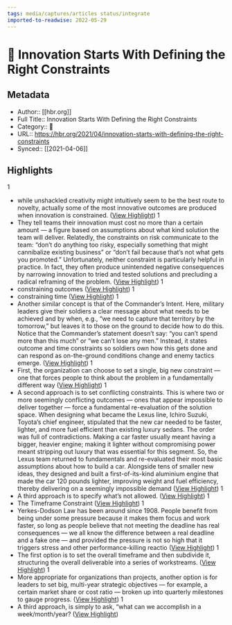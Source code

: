 ```yaml
---
tags: media/captures/articles status/integrate
imported-to-readwise: 2022-05-29
---
```

# 📰 Innovation Starts With Defining the Right Constraints

## Metadata
- Author:: [[hbr.org]]
- Full Title:: Innovation Starts With Defining the Right Constraints
- Category:: 📰
- URL:: https://hbr.org/2021/04/innovation-starts-with-defining-the-right-constraints
- Synced:: [[2021-04-06]]

## Highlights
1
- while unshackled creativity might intuitively seem to be the best route to novelty, actually some of the most innovative outcomes are produced when innovation is constrained. ([View Highlight](https://instapaper.com/read/1401509692/16022965))
1
- They tell teams their innovation must cost no more than a certain amount — a figure based on assumptions about what kind solution the team will deliver. Relatedly, the constraints on risk communicate to the team: “don’t do anything too risky, especially something that might cannibalize existing business” or “don’t fail because that’s not what gets you promoted.”
  Unfortunately, neither constraint is particularly helpful in practice. In fact, they often produce unintended negative consequences by narrowing innovation to tried and tested solutions and precluding a radical reframing of the problem. ([View Highlight](https://instapaper.com/read/1401509692/16022970))
1
- constraining outcomes ([View Highlight](https://instapaper.com/read/1401509692/16022971))
1
- constraining time ([View Highlight](https://instapaper.com/read/1401509692/16022973))
1
- Another similar concept is that of the Commander’s Intent. Here, military leaders give their soldiers a clear message about what needs to be achieved and by when, e.g., “we need to capture that territory by the tomorrow,” but leaves it to those on the ground to decide how to do this. Notice that the Commander’s statement doesn’t say: “you can’t spend more than this much” or “we can’t lose any men.” Instead, it states outcome and time constraints so soldiers own how this gets done and can respond as on-the-ground conditions change and enemy tactics emerge. ([View Highlight](https://instapaper.com/read/1401509692/16022975))
1
- First, the organization can choose to set a single, big new constraint — one that forces people to think about the problem in a fundamentally different way ([View Highlight](https://instapaper.com/read/1401509692/16022978))
1
- A second approach is to set conflicting constraints. This is where two or more seemingly conflicting outcomes — ones that appear impossible to deliver together — force a fundamental re-evaluation of the solution space. When designing what became the Lexus line, Ichiro Suzuki, Toyota’s chief engineer, stipulated that the new car needed to be faster, lighter, and more fuel efficient than existing luxury sedans. The order was full of contradictions. Making a car faster usually meant having a bigger, heavier engine; making it lighter without compromising power meant stripping out luxury that was essential for this segment. So, the Lexus team returned to fundamentals and re-evaluated their most basic assumptions about how to build a car. Alongside tens of smaller new ideas, they designed and built a first-of-its-kind aluminium engine that made the car 120 pounds lighter, improving weight and fuel efficiency, thereby delivering on a seemingly impossible demand ([View Highlight](https://instapaper.com/read/1401509692/16022993))
1
- A third approach is to specify what’s not allowed. ([View Highlight](https://instapaper.com/read/1401509692/16022995))
1
- The Timeframe Constraint ([View Highlight](https://instapaper.com/read/1401509692/16023005))
1
- Yerkes-Dodson Law has been around since 1908. People benefit from being under some pressure because it makes them focus and work faster, so long as people believe that not meeting the deadline has real consequences — we all know the difference between a real deadline and a fake one — and provided the pressure is not so high that it triggers stress and other performance-killing reactio ([View Highlight](https://instapaper.com/read/1401509692/16023026))
1
- The first option is to set the overall timeframe and then subdivide it, structuring the overall deliverable into a series of workstreams. ([View Highlight](https://instapaper.com/read/1401509692/16023037))
1
- More appropriate for organizations than projects, another option is for leaders to set big, multi-year strategic objectives — for example, a certain market share or cost ratio — broken up into quarterly milestones to gauge progress. ([View Highlight](https://instapaper.com/read/1401509692/16023038))
1
- A third approach, is simply to ask, “what can we accomplish in a week/month/year? ([View Highlight](https://instapaper.com/read/1401509692/16023040))
